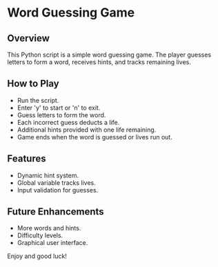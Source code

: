 # Word Guessing Game

## Overview
This Python script is a simple word guessing game. The player guesses letters to form a word, receives hints, and tracks remaining lives.

## How to Play
- Run the script.
- Enter 'y' to start or 'n' to exit.
- Guess letters to form the word.
- Each incorrect guess deducts a life.
- Additional hints provided with one life remaining.
- Game ends when the word is guessed or lives run out.

## Features
- Dynamic hint system.
- Global variable tracks lives.
- Input validation for guesses.



## Future Enhancements
- More words and hints.
- Difficulty levels.
- Graphical user interface.

Enjoy and good luck!
